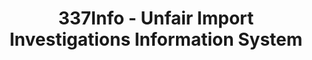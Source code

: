 ---
bigquery: https://console.cloud.google.com/bigquery?p=patents-public-data&d=usitc_investigations&page=dataset&project=sheets-management-319211
citation: US International Trade Commission 337Info Unfair Import Investigations Information
  System
contributors: US International Trade Comission
cost: None
description: US International Trade Commission 337Info Unfair Import Investigations
  Information System contains data on investigations done under Section 337. Section
  337 declares the infringement of certain statutory intellectual property rights
  and other forms of unfair competition in import trade to be unlawful practices.
  Most Section 337 investigations involve allegations of patent or registered trademark
  infringement.
documentation: FAQ and tutorial available on the site
last_edit: 04/09/2022, 09:44:24
location: https://pubapps2.usitc.gov/337external/
maintained_by: US International Trade Comission
schema_fields:
- investigationTermDate
- scheduledStartDateEvidHear
- finalIdOnViolationDue
- actualEndDateEvidHear
- investigationType
- invUnfairAct
- targetDate
- patentNumbers
- title
- currentStatus
- teoIdDueDate
- teoProceedingInvolved
- patentNumber
- aljAssigned
- scheduledEndDateEvidHear
- currentActiveALJ
- startDateMarkmanHearing
- complainant
- ouiiParticipation
- publication_number
- finalIdOnViolationIssue
- actualStartDateEvidHear
- internalRemand
- finalDetNoViolation
- dateComplaintFiled
- docketNo
- endDateMarkmanHearing
- issueDateOtherNonFinal
- teoIdIssueDate
- copyrightNumbers
- investigationNo
- gcAttorney
- dateOfPublicationFrNotice
- teoReliefGranted
- dateCreated
- ouiiAttorney
- cafcAppeals
- respondent
- htsNumbers
- finalDetViolation
- id
- lastUpdated
- markmanHearing
- trademarkNumbers
shortname: unfair_import_investigations
tags:
- import
- legal
- trade
timeframe: 2008-2021 (prior to 2008 downloadable as a JSON file)
title: 337Info - Unfair Import Investigations Information System
uuid: 2721f5ec-e599-4890-9265-9706719fc71e
---